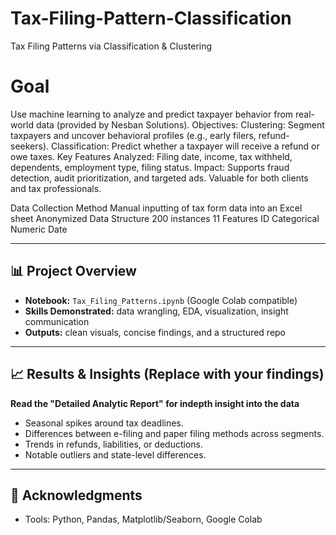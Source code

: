 # Tax-Filing-Pattern-Classification
Tax Filing Patterns via Classification &amp; Clustering

# Goal  
Use machine learning to analyze and predict taxpayer 
behavior from real-world data (provided by Nesban Solutions).
Objectives:
Clustering: Segment taxpayers and uncover behavioral profiles 
(e.g., early filers, refund-seekers).
Classification: Predict whether a taxpayer will receive a refund or owe taxes.
Key Features Analyzed:
Filing date, income, tax withheld, dependents, employment type, filing status.
Impact:
Supports fraud detection, audit prioritization, and targeted ads.
Valuable for both clients and tax professionals.

Data Collection Method
Manual inputting of tax form data into an Excel sheet
Anonymized
Data Structure
200 instances
11 Features
ID
Categorical
Numeric
Date

---

## 📊 Project Overview
- **Notebook:** `Tax_Filing_Patterns.ipynb` (Google Colab compatible)
- **Skills Demonstrated:** data wrangling, EDA, visualization, insight communication
- **Outputs:** clean visuals, concise findings, and a structured repo

---

## 📈 Results & Insights (Replace with your findings)
**Read the "Detailed Analytic Report" for indepth insight into the data**
- Seasonal spikes around tax deadlines.
- Differences between e-filing and paper filing methods across segments.
- Trends in refunds, liabilities, or deductions.
- Notable outliers and state-level differences.

---

## 🙌 Acknowledgments
- Tools: Python, Pandas, Matplotlib/Seaborn, Google Colab

